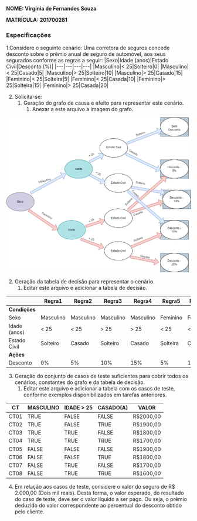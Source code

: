 **NOME: Virgínia de Fernandes Souza** 

**MATRÍCULA: 201700281**

### Especificações

1.Considere o seguinte cenário: Uma corretora de seguros concede desconto sobre o prêmio anual de seguro de automóvel, aos seus segurados conforme as regras a seguir:
|Sexo|Idade (anos)|Estado Civil|Desconto (%)|
|---|---|---|---|
|Masculino|< 25|Solteiro|0|
|Masculino|< 25|Casado|5|
|Masculino|> 25|Solteiro|10|
|Masculino|> 25|Casado|15|
|Feminino|< 25|Solteira|5|
|Feminino|< 25|Casada|10|
|Feminino|> 25|Solteira|15|
|Feminino|> 25|Casada|20|

2. Solicita-se:
   1. Geração do grafo de causa e efeito para representar este cenário.
      1. Anexar a este arquivo a imagem do grafo.
<img src="grafo_de_causa_e_efeito.png">



   2. Geração da tabela de decisão para representar o cenário.
      1. Editar este arquivo e adicionar a tabela de decisão.

| |Regra1|Regra2|Regra3|Regra4|Regra5|Regra6|Regra7|Regra8|
|---|---|---|---|---|---|---|---|---|
|**Condições**| | | | | | | | |
|Sexo|Masculino|Masculino|Masculino|Masculino|Feminino|Feminino|Feminino|Feminino|
|Idade (anos)|< 25|< 25|> 25|> 25|< 25|< 25|> 25|> 25|
|Estado Civil|Solteiro|Casado|Solteiro|Casado|Solteira|Casada|Solteira|Casada|
|**Ações**| | | | | | | | |
|Desconto|0%|5%|10%|15%|5%|10%|15%|20%|

   3. Geração do conjunto de casos de teste suficientes para cobrir todos os cenários, constantes do grafo e da tabela de decisão.
      1. Editar este arquivo e adicionar a tabela com os casos de teste, conforme exemplos disponibilizados em tarefas anteriores.


| CT   | MASCULINO| IDADE > 25 | CASADO(A) | VALOR     |
| --------------- | ---------| ---------- | --------- | --------- |
| CT01 | TRUE     | FALSE      | FALSE     | R$2000,00 |
| CT02 | TRUE     | FALSE      | TRUE      | R$1900,00 |
| CT03 | TRUE     | TRUE       | FALSE     | R$1800,00 |
| CT04 | TRUE     | TRUE       | TRUE      | R$1700,00 |
| CT05 | FALSE    | FALSE      | FALSE     | R$1900,00 |
| CT06 | FALSE    | FALSE      | TRUE      | R$1800,00 |
| CT07 | FALSE    | TRUE       | FALSE     | R$1700,00 |
| CT08 | FALSE    | TRUE       | TRUE      | R$1600,00 |




   4. Em relação aos casos de teste, considere o valor do seguro de R$ 2.000,00 (Dois mil reais). Desta forma, o valor esperado, do resultado do caso de teste, deve ser o valor líquido a ser pago. Ou seja, o prêmio deduzido do valor correspondente ao percentual do desconto obtido pelo cliente.

